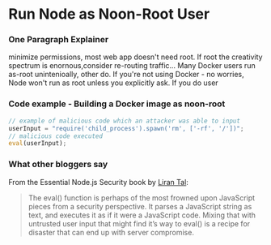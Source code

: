 # Run Node as Noon-Root User

### One Paragraph Explainer
minimize permissions, most web app doesn't need root. If root the creativity spectrum is enornous,consider re-routing traffic... Many Docker users run as-root unintenioally, other do. If you're not using Docker - no worries, Node won't run as root unless you explicitly ask. If you do user


### Code example - Building a Docker image as noon-root
```javascript
// example of malicious code which an attacker was able to input
userInput = "require('child_process').spawn('rm', ['-rf', '/'])";
// malicious code executed
eval(userInput);
```

### What other bloggers say
From the Essential Node.js Security book by [Liran Tal](https://leanpub.com/nodejssecurity):
> The eval() function is perhaps of the most frowned upon JavaScript pieces from a security
perspective. It parses a JavaScript string as text, and executes it as if it were a JavaScript code.
Mixing that with untrusted user input that might find it’s way to eval() is a recipe for disaster that
can end up with server compromise.